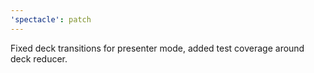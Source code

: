 ```yaml
---
'spectacle': patch
---
```


Fixed deck transitions for presenter mode, added test coverage around deck reducer.
